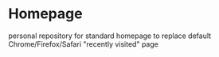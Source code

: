 # Homepage
personal repository for standard homepage to replace default Chrome/Firefox/Safari "recently visited" page
